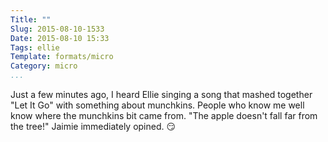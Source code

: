 ```yaml
---
Title: ""
Slug: 2015-08-10-1533
Date: 2015-08-10 15:33
Tags: ellie
Template: formats/micro
Category: micro
...
```


Just a few minutes ago, I heard Ellie singing a song that mashed together "Let
It Go" with something about munchkins. People who know me well know where the
munchkins bit came from. "The apple doesn't fall far from the tree!" Jaimie
immediately opined. 😏
